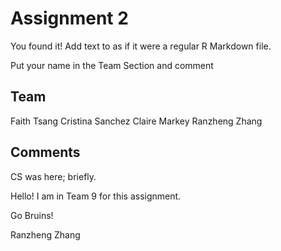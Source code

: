 # Assignment 2

You found it!  Add text to as if it were a regular R Markdown file.

Put your name in the Team Section and comment

## Team
Faith Tsang
Cristina Sanchez
Claire Markey
Ranzheng Zhang

## Comments
CS was here; briefly.

Hello! I am in Team 9 for this assignment.

Go Bruins!

Ranzheng Zhang